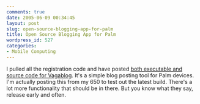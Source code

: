 ```yaml
---
comments: true
date: 2005-06-09 00:34:45
layout: post
slug: open-source-blogging-app-for-palm
title: Open Source Blogging App for Palm
wordpress_id: 527
categories:
- Mobile Computing
---
```


I pulled all the registration code and have posted [both executable and source code for Vagablog](http://www.thisismobility.com/blog/?page_id=7). It's a simple blog posting tool for Palm devices. I'm actually posting this from my 650 to test out the latest build. There's a lot more functionality that should be in there. But you know what they say, release early and often.
